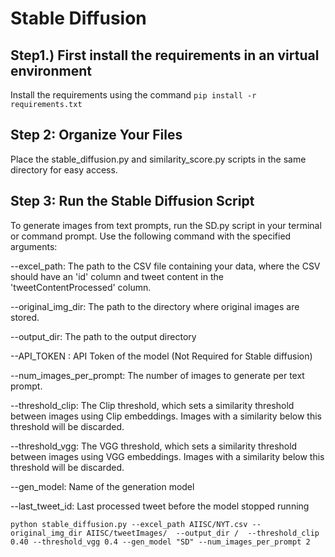 
# Stable Diffusion

 ## Step1.) First install the requirements in an virtual environment   

 Install the requirements using the command
 ```pip install -r requirements.txt```

## Step 2: Organize Your Files
Place the stable_diffusion.py and similarity_score.py scripts in the same directory for easy access.

## Step 3: Run the Stable Diffusion Script
To generate images from text prompts, run the SD.py script in your terminal or command prompt. Use the following command with the specified arguments:

--excel_path: The path to the CSV file containing your data, where the CSV should have an 'id' column and tweet content in the 'tweetContentProcessed' column.

--original_img_dir: The path to the directory where original images are stored.  

--output_dir: The path to the output directory

--API_TOKEN : API Token of the model (Not Required for Stable diffusion)

--num_images_per_prompt: The number of images to generate per text prompt.

--threshold_clip: The Clip threshold, which sets a similarity threshold between images using Clip embeddings. Images with a similarity below this threshold will be discarded.

--threshold_vgg: The VGG threshold, which sets a similarity threshold between images using VGG embeddings. Images with a similarity below this threshold will be discarded.

--gen_model: Name of the generation model 

--last_tweet_id: Last processed tweet before the model stopped running

```
python stable_diffusion.py --excel_path AIISC/NYT.csv --original_img_dir AIISC/tweetImages/  --output_dir /  --threshold_clip 0.40 --threshold_vgg 0.4 --gen_model "SD" --num_images_per_prompt 2
```
